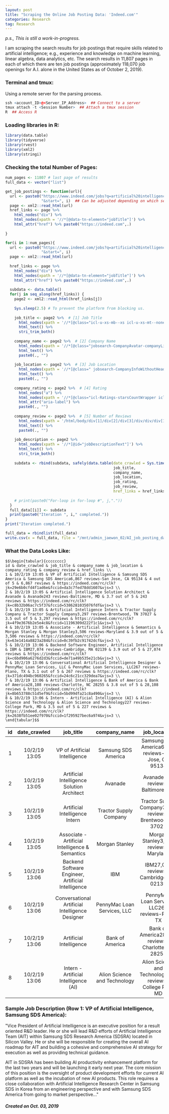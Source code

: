 ```yaml
---
layout: post
title: "Scraping the Online Job Posting Data: 'Indeed.com'"
categories: Research
tag: Research
---
```


_p.s., This is still a work-in-progress._

I am scraping the search results for job postings that require skills related to artificial intelligence; e.g., experience and knowledge on machine learning, linear algebra, data analytics, etc. The search results in 11,807 pages in each of which there are ten job postings (approximately 118,070 job openings for A.I. alone in the United States as of October 2, 2019).

### Terminal and tmux:
Using a remote server for the parsing process.
```r
ssh <account_ID>@<Server_IP_Address>  ## Connect to a server
tmux attach -t <Session Number>  ## Attach a tmux session
R  ## Access R
```

### Loading libraries in R:
```r
library(data.table)
library(tidyverse)
library(rvest)
library(xml2)
library(stringi)
```

### Checking the total Number of Pages:

```r
num_pages <- 11807 # last page of results
full_data <- vector("list")

get_job_postings <- function(url){
  url <- paste0("https://www.indeed.com/jobs?q=artificial%20intelligence", 
                "&start=", i)  ## Can be adjusted depending on which search results are to be scraped.
  page <- xml2::read_html(url)
  href_links <- page %>% 
    html_nodes("div") %>%
    html_nodes(xpath = '//*[@data-tn-element="jobTitle"]') %>%
    html_attr("href") %>% paste0("https://indeed.com",.)  
  
}
```

```r
for(i in 1:num_pages){
  url <- paste0("https://www.indeed.com/jobs?q=artificial%20intelligence", 
                "&start=", i)
  page <- xml2::read_html(url)
  
  href_links <- page %>% 
    html_nodes("div") %>%
    html_nodes(xpath = '//*[@data-tn-element="jobTitle"]') %>%
    html_attr("href") %>% paste0("https://indeed.com",.)
  
  subdata <- data.table()
  for(j in seq_along(href_links)) {
    page2 <- xml2::read_html(href_links[j])
  
    Sys.sleep(2.5) # To prevent the platform from blocking us.
    
    job_title <- page2 %>%  # [1] Job Title
      html_nodes(xpath = '//*[@class="icl-u-xs-mb--xs icl-u-xs-mt--none  jobsearch-JobInfoHeader-title"]') %>%
      html_text() %>%
      stri_trim_both()
    
    company_name <- page2 %>%  # [2] Company Name
      html_nodes(xpath = '//*[@class="jobsearch-CompanyAvatar-companyLink"]') %>%
      html_text() %>%
      paste0(., "")
    
    job_location <- page2 %>%  # [3] Job Location
      html_nodes(xpath = '//*[@class=" jobsearch-CompanyInfoWithoutHeaderImage jobsearch-CompanyInfoWithReview"]') %>%
      html_text() %>%
      paste0(., "")
    
    company_rating <- page2 %>%  # [4] Rating
      html_nodes("a") %>%
      html_nodes(xpath = '//*[@class="icl-Ratings-starsCountWrapper icl-Ratings-link"]') %>%
      html_attr("aria-label") %>%
      paste0(., "")
    
    company_review <- page2 %>%  # [5] Number of Reviews
      html_nodes(xpath = '/html/body/div[1]/div[2]/div[3]/div/div/div[1]/div[1]/div[1]/div[1]/div/div/div[2]/div/a/div[2]') %>%
      html_text() %>%
      paste0(., "")
    
    job_description <- page2 %>%
      html_nodes(xpath = '//*[@id="jobDescriptionText"]') %>% 
      html_text() %>%
      stri_trim_both()
    
    subdata <- rbind(subdata, safely(data.table(date_crawled = Sys.time(),
                                                job_title,
                                                company_name,
                                                job_location,
                                                job_rating,
                                                job_review,
                                                href_links = href_links[j])))
    
    # print(paste0("For-loop in for-loop #", j,"."))
  }
  full_data[[i]] <- subdata
  print(paste0("Iteration ", i," completed."))
}
print("Iteration completed.")
```

```r
full_data = rbindlist(full_data)
write.csv(x = full_data, file = "/mnt/admin_jaewon_02/AI_job_posting_data/AI_job_posting_data.csv")
```

### What the Data Looks Like:

```
$$\begin{tabular}{cccccccc}
id & date_crawled & job_title & company_name & job_location & company_rating & company_review & href_links \\
1 & 10/2/19 13:05 & VP of Artificial Intelligence & Samsung SDS America & Samsung SDS America6,867 reviews-San Jose, CA 95134 & 4 out of 5 & 6,867 reviews & https://indeed.com/rc/clk?jk=29e6b0cfd4f1ad6e&fccid=da3c7fed78dd1607&vjs=3 \\
2 & 10/2/19 13:05 & Artificial Intelligence Solution Architect & Avanade & Avanade243 reviews-Baltimore, MD & 3.7 out of 5 & 243 reviews & https://indeed.com/rc/clk?jk=c8b32b06ac7c5f37&fccid=5386281035076fdf&vjs=3 \\
3 & 10/2/19 13:05 & Artificial Intelligence Intern & Tractor Supply Company & Tractor Supply Company3,297 reviews-Brentwood, TN 37027 & 3.5 out of 5 & 3,297 reviews & https://indeed.com/rc/clk?jk=4f9e3676b2e5e4c8&fccid=11196309d222f1c1&vjs=3 \\
4 & 10/2/19 13:05 & Associate - Artificial Intelligence & Semantics & Morgan Stanley & Morgan Stanley3,506 reviews-Maryland & 3.9 out of 5 & 3,506 reviews & https://indeed.com/rc/clk?jk=63e1414a8823a284&fccid=0c39fb2c91742dcf&vjs=3 \\
5 & 10/2/19 13:06 & Backend Software Engineer, Artificial Intelligence & IBM & IBM27,074 reviews-Cambridge, MA 02139 & 3.9 out of 5 & 27,074 reviews & https://indeed.com/rc/clk?jk=c6bd906a6276d2d3&fccid=de71a49b535e21cb&vjs=3 \\
6 & 10/2/19 13:06 & Conversational Artificial Intelligence Designer & PennyMac Loan Services, LLC & PennyMac Loan Services, LLC267 reviews-Plano, TX & 3.1 out of 5 & 267 reviews & https://indeed.com/rc/clk?jk=371dc494bc960265&fccid=24c6c21cc329dea7&vjs=3 \\
7 & 10/2/19 13:06 & Artificial Intelligence & Bank of America & Bank of America28,108 reviews-Charlotte, NC 28255 & 3.8 out of 5 & 28,108 reviews & https://indeed.com/rc/clk?jk=8b653788c51d5ef9&fccid=5bd99dfa21c8a490&vjs=3 \\
8 & 10/2/19 13:06 & Intern - Artificial Intelligence (AI) & Alion Science and Technology & Alion Science and Technology227 reviews-College Park, MD & 3.5 out of 5 & 227 reviews & https://indeed.com/rc/clk?jk=2638fb51ee02f970&fccid=1f295927bec6a974&vjs=3 \\
\end{tabular}$$
```

|  **id** | **date_crawled** | **job_title** | **company_name** | **job_location** | **company_rating** | **company_review** | **href_links** |
| :---: | :---: | :---: | :---: | :---: | :---: | :---: | :---: |
|  1 | 10/2/19 13:05 | VP of Artificial Intelligence | Samsung SDS America | Samsung SDS America6,867 reviews-San Jose, CA 95134 | 4 out of 5 | 6,867 reviews | https://indeed.com/rc/clk?jk=29e6b0cfd4f1ad6e&fccid=da3c7fed78dd1607&vjs=3 |
|  2 | 10/2/19 13:05 | Artificial Intelligence Solution Architect | Avanade | Avanade243 reviews-Baltimore, MD | 3.7 out of 5 | 243 reviews | https://indeed.com/rc/clk?jk=c8b32b06ac7c5f37&fccid=5386281035076fdf&vjs=3 |
|  3 | 10/2/19 13:05 | Artificial Intelligence Intern | Tractor Supply Company | Tractor Supply Company3,297 reviews-Brentwood, TN 37027 | 3.5 out of 5 | 3,297 reviews | https://indeed.com/rc/clk?jk=4f9e3676b2e5e4c8&fccid=11196309d222f1c1&vjs=3 |
|  4 | 10/2/19 13:05 | Associate - Artificial Intelligence & Semantics | Morgan Stanley | Morgan Stanley3,506 reviews-Maryland | 3.9 out of 5 | 3,506 reviews | https://indeed.com/rc/clk?jk=63e1414a8823a284&fccid=0c39fb2c91742dcf&vjs=3 |
|  5 | 10/2/19 13:06 | Backend Software Engineer, Artificial Intelligence | IBM | IBM27,074 reviews-Cambridge, MA 02139 | 3.9 out of 5 | 27,074 reviews | https://indeed.com/rc/clk?jk=c6bd906a6276d2d3&fccid=de71a49b535e21cb&vjs=3 |
|  6 | 10/2/19 13:06 | Conversational Artificial Intelligence Designer | PennyMac Loan Services, LLC | PennyMac Loan Services, LLC267 reviews-Plano, TX | 3.1 out of 5 | 267 reviews | https://indeed.com/rc/clk?jk=371dc494bc960265&fccid=24c6c21cc329dea7&vjs=3 |
|  7 | 10/2/19 13:06 | Artificial Intelligence | Bank of America | Bank of America28,108 reviews-Charlotte, NC 28255 | 3.8 out of 5 | 28,108 reviews | https://indeed.com/rc/clk?jk=8b653788c51d5ef9&fccid=5bd99dfa21c8a490&vjs=3 |
|  8 | 10/2/19 13:06 | Intern - Artificial Intelligence (AI) | Alion Science and Technology | Alion Science and Technology227 reviews-College Park, MD | 3.5 out of 5 | 227 reviews | https://indeed.com/rc/clk?jk=2638fb51ee02f970&fccid=1f295927bec6a974&vjs=3 |

### Sample Job Description (Row 1: VP of Artificial Intelligence, Samsung SDS America):

"Vice President of Artificial Intelligence is an executive position for a result oriented R&D leader. He or she will lead R&D efforts of Artificial Intelligence Team (AIT) within Samsung SDS Research America (SDSRA) located in Silicon Valley. He or she will be responsible for creating the overall AI roadmap for AIT and building a cohesive and comprehensive AI strategy for execution as well as providing technical guidance.

AIT in SDSRA has been building AI productivity enhancement platform for the last two years and will be launching it early next year. The core mission of this position is the oversight of product development efforts for current AI platform as well as the incubation of new AI products. This role requires a close collaboration with Artificial Intelligence Research Center in Samsung SDS in Korea from an engineering perspective and with Samsung SDS America from going to market perspective..."

##### Created on Oct. 03, 2019

